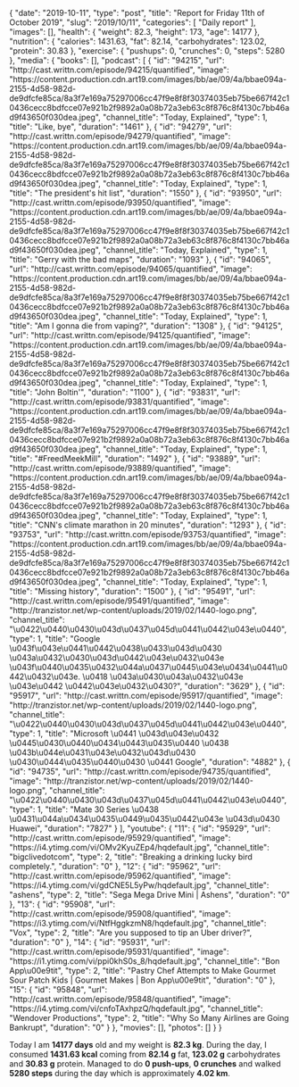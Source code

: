 {
    "date": "2019-10-11",
    "type": "post",
    "title": "Report for Friday 11th of October 2019",
    "slug": "2019\/10\/11",
    "categories": [
        "Daily report"
    ],
    "images": [],
    "health": {
        "weight": 82.3,
        "height": 173,
        "age": 14177
    },
    "nutrition": {
        "calories": 1431.63,
        "fat": 82.14,
        "carbohydrates": 123.02,
        "protein": 30.83
    },
    "exercise": {
        "pushups": 0,
        "crunches": 0,
        "steps": 5280
    },
    "media": {
        "books": [],
        "podcast": [
            {
                "id": "94215",
                "url": "http:\/\/cast.writtn.com\/episode\/94215\/quantified",
                "image": "https:\/\/content.production.cdn.art19.com\/images\/bb\/ae\/09\/4a\/bbae094a-2155-4d58-982d-de9dfcfe85ca\/8a3f7e169a75297006cc47f9e8f8f30374035eb75be667f42c10436cecc8bdfcce07e921b2f9892a0a08b72a3eb63c8f876c8f4130c7bb46ad9f43650f030dea.jpeg",
                "channel_title": "Today, Explained",
                "type": 1,
                "title": "Like, bye",
                "duration": "1461"
            },
            {
                "id": "94279",
                "url": "http:\/\/cast.writtn.com\/episode\/94279\/quantified",
                "image": "https:\/\/content.production.cdn.art19.com\/images\/bb\/ae\/09\/4a\/bbae094a-2155-4d58-982d-de9dfcfe85ca\/8a3f7e169a75297006cc47f9e8f8f30374035eb75be667f42c10436cecc8bdfcce07e921b2f9892a0a08b72a3eb63c8f876c8f4130c7bb46ad9f43650f030dea.jpeg",
                "channel_title": "Today, Explained",
                "type": 1,
                "title": "The president's hit list",
                "duration": "1550"
            },
            {
                "id": "93950",
                "url": "http:\/\/cast.writtn.com\/episode\/93950\/quantified",
                "image": "https:\/\/content.production.cdn.art19.com\/images\/bb\/ae\/09\/4a\/bbae094a-2155-4d58-982d-de9dfcfe85ca\/8a3f7e169a75297006cc47f9e8f8f30374035eb75be667f42c10436cecc8bdfcce07e921b2f9892a0a08b72a3eb63c8f876c8f4130c7bb46ad9f43650f030dea.jpeg",
                "channel_title": "Today, Explained",
                "type": 1,
                "title": "Gerry with the bad maps",
                "duration": "1093"
            },
            {
                "id": "94065",
                "url": "http:\/\/cast.writtn.com\/episode\/94065\/quantified",
                "image": "https:\/\/content.production.cdn.art19.com\/images\/bb\/ae\/09\/4a\/bbae094a-2155-4d58-982d-de9dfcfe85ca\/8a3f7e169a75297006cc47f9e8f8f30374035eb75be667f42c10436cecc8bdfcce07e921b2f9892a0a08b72a3eb63c8f876c8f4130c7bb46ad9f43650f030dea.jpeg",
                "channel_title": "Today, Explained",
                "type": 1,
                "title": "Am I gonna die from vaping?",
                "duration": "1308"
            },
            {
                "id": "94125",
                "url": "http:\/\/cast.writtn.com\/episode\/94125\/quantified",
                "image": "https:\/\/content.production.cdn.art19.com\/images\/bb\/ae\/09\/4a\/bbae094a-2155-4d58-982d-de9dfcfe85ca\/8a3f7e169a75297006cc47f9e8f8f30374035eb75be667f42c10436cecc8bdfcce07e921b2f9892a0a08b72a3eb63c8f876c8f4130c7bb46ad9f43650f030dea.jpeg",
                "channel_title": "Today, Explained",
                "type": 1,
                "title": "John Boltin'",
                "duration": "1100"
            },
            {
                "id": "93831",
                "url": "http:\/\/cast.writtn.com\/episode\/93831\/quantified",
                "image": "https:\/\/content.production.cdn.art19.com\/images\/bb\/ae\/09\/4a\/bbae094a-2155-4d58-982d-de9dfcfe85ca\/8a3f7e169a75297006cc47f9e8f8f30374035eb75be667f42c10436cecc8bdfcce07e921b2f9892a0a08b72a3eb63c8f876c8f4130c7bb46ad9f43650f030dea.jpeg",
                "channel_title": "Today, Explained",
                "type": 1,
                "title": "#FreedMeekMill",
                "duration": "1492"
            },
            {
                "id": "93889",
                "url": "http:\/\/cast.writtn.com\/episode\/93889\/quantified",
                "image": "https:\/\/content.production.cdn.art19.com\/images\/bb\/ae\/09\/4a\/bbae094a-2155-4d58-982d-de9dfcfe85ca\/8a3f7e169a75297006cc47f9e8f8f30374035eb75be667f42c10436cecc8bdfcce07e921b2f9892a0a08b72a3eb63c8f876c8f4130c7bb46ad9f43650f030dea.jpeg",
                "channel_title": "Today, Explained",
                "type": 1,
                "title": "CNN's climate marathon in 20 minutes",
                "duration": "1293"
            },
            {
                "id": "93753",
                "url": "http:\/\/cast.writtn.com\/episode\/93753\/quantified",
                "image": "https:\/\/content.production.cdn.art19.com\/images\/bb\/ae\/09\/4a\/bbae094a-2155-4d58-982d-de9dfcfe85ca\/8a3f7e169a75297006cc47f9e8f8f30374035eb75be667f42c10436cecc8bdfcce07e921b2f9892a0a08b72a3eb63c8f876c8f4130c7bb46ad9f43650f030dea.jpeg",
                "channel_title": "Today, Explained",
                "type": 1,
                "title": "Missing history",
                "duration": "1500"
            },
            {
                "id": "95491",
                "url": "http:\/\/cast.writtn.com\/episode\/95491\/quantified",
                "image": "http:\/\/tranzistor.net\/wp-content\/uploads\/2019\/02\/1440-logo.png",
                "channel_title": "\u0422\u0440\u0430\u043d\u0437\u045d\u0441\u0442\u043e\u0440",
                "type": 1,
                "title": "Google \u043f\u043e\u0441\u0442\u0438\u0433\u043d\u0430 \u043a\u0432\u0430\u043d\u0442\u043e\u0432\u043e \u043f\u0440\u0435\u0432\u044a\u0437\u0445\u043e\u0434\u0441\u0442\u0432\u043e. \u0418 \u043a\u0430\u043a\u0432\u043e \u043e\u0442 \u0442\u043e\u0432\u0430?",
                "duration": "3629"
            },
            {
                "id": "95917",
                "url": "http:\/\/cast.writtn.com\/episode\/95917\/quantified",
                "image": "http:\/\/tranzistor.net\/wp-content\/uploads\/2019\/02\/1440-logo.png",
                "channel_title": "\u0422\u0440\u0430\u043d\u0437\u045d\u0441\u0442\u043e\u0440",
                "type": 1,
                "title": "Microsoft \u0441 \u043d\u043e\u0432 \u0445\u0430\u0440\u0434\u0443\u0435\u0440 \u0438 \u043b\u044e\u0431\u043e\u0432\u043d\u0430 \u0430\u0444\u0435\u0440\u0430 \u0441 Google",
                "duration": "4882"
            },
            {
                "id": "94735",
                "url": "http:\/\/cast.writtn.com\/episode\/94735\/quantified",
                "image": "http:\/\/tranzistor.net\/wp-content\/uploads\/2019\/02\/1440-logo.png",
                "channel_title": "\u0422\u0440\u0430\u043d\u0437\u045d\u0441\u0442\u043e\u0440",
                "type": 1,
                "title": "Mate 30 Series \u0438 \u0431\u044a\u0434\u0435\u0449\u0435\u0442\u043e \u043d\u0430 Huawei",
                "duration": "7827"
            }
        ],
        "youtube": {
            "11": {
                "id": "95929",
                "url": "http:\/\/cast.writtn.com\/episode\/95929\/quantified",
                "image": "https:\/\/i4.ytimg.com\/vi\/OMv2KyuZEp4\/hqdefault.jpg",
                "channel_title": "bigclivedotcom",
                "type": 2,
                "title": "Breaking a drinking lucky bird completely.",
                "duration": "0"
            },
            "12": {
                "id": "95962",
                "url": "http:\/\/cast.writtn.com\/episode\/95962\/quantified",
                "image": "https:\/\/i4.ytimg.com\/vi\/gdCNE5L5yPw\/hqdefault.jpg",
                "channel_title": "ashens",
                "type": 2,
                "title": "Sega Mega Drive Mini | Ashens",
                "duration": "0"
            },
            "13": {
                "id": "95908",
                "url": "http:\/\/cast.writtn.com\/episode\/95908\/quantified",
                "image": "https:\/\/i3.ytimg.com\/vi\/NtfHggkzmN8\/hqdefault.jpg",
                "channel_title": "Vox",
                "type": 2,
                "title": "Are you supposed to tip an Uber driver?",
                "duration": "0"
            },
            "14": {
                "id": "95931",
                "url": "http:\/\/cast.writtn.com\/episode\/95931\/quantified",
                "image": "https:\/\/i1.ytimg.com\/vi\/ppi0khS0s_8\/hqdefault.jpg",
                "channel_title": "Bon App\u00e9tit",
                "type": 2,
                "title": "Pastry Chef Attempts to Make Gourmet Sour Patch Kids | Gourmet Makes | Bon App\u00e9tit",
                "duration": "0"
            },
            "15": {
                "id": "95848",
                "url": "http:\/\/cast.writtn.com\/episode\/95848\/quantified",
                "image": "https:\/\/i4.ytimg.com\/vi\/cnfoTAxhpzQ\/hqdefault.jpg",
                "channel_title": "Wendover Productions",
                "type": 2,
                "title": "Why So Many Airlines are Going Bankrupt",
                "duration": "0"
            }
        },
        "movies": [],
        "photos": []
    }
}

Today I am <strong>14177 days</strong> old and my weight is <strong>82.3 kg</strong>. During the day, I consumed <strong>1431.63 kcal</strong> coming from <strong>82.14 g</strong> fat, <strong>123.02 g</strong> carbohydrates and <strong>30.83 g</strong> protein. Managed to do <strong>0 push-ups</strong>, <strong>0 crunches</strong> and walked <strong>5280 steps</strong> during the day which is approximately <strong>4.02 km</strong>.